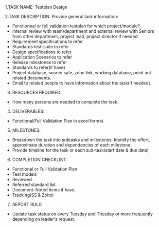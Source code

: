 1.TASK NAME: Testplan Design

2.TASK DESCRIPTION:
Provide general task information:
 - Functionnal or full validation testplan for which project/module?
 - Internal review with team/department and external review with Seniors from other department, project lead, project director if needed.
 - Requirement specifications  to refer
 - Standards test-suite to refer
 - Design specifications to refer
 - Application Scenarios to refer
 - Release milestones to refer
 - Standards to refer(if have)
 - Project database, source safe, zoho link, working database, point out related documents.
 - Email to related people to have information about the task(If needed).

3. RESOURCES REQUIRED:
 - How many persons are needed to complete the task.

4. DELIVERABLES:
 - Functional/Full Validation Plan in excel format.

5. MILESTONES:
 - Breakdown the task into subtasks and milestones. Identify the effort, approximate duration and dependencies of each milestone.
 - Provide timeline for the task or each sub-task(start date & due date)

6. COMPLETION CHECKLIST:
 - Functional or Full Validation Plan
 - Test models
 - Reviewed
 - Referred standard list.
 - Document: Noted items if have.
 - Tracking(SS & Zoho)

7. REPORT RULE:
 - Update task status on every Tuesday and Thusday or more frequently depending on leader's request.
